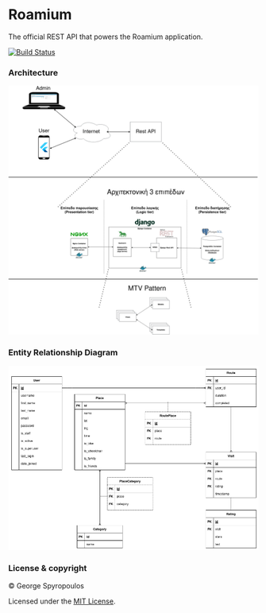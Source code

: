 # Roamium

The official REST API that powers the Roamium application.

[![Build Status](https://travis-ci.com/gespyrop/roamium-api.svg?token=sxhDkVjzbYptxUzEnmbP&branch=master)](https://travis-ci.com/gespyrop/roamium-api)

### Architecture
![Architecture](docs/diagrams/Architecture.png)

### Entity Relationship Diagram
![ERD](docs/diagrams/ERD.png)

### License & copyright

© George Spyropoulos

Licensed under the [MIT License](LICENSE).

